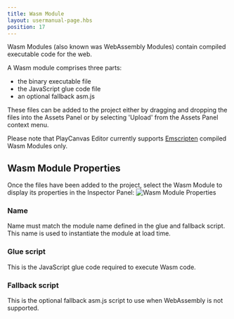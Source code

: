 ```yaml
---
title: Wasm Module
layout: usermanual-page.hbs
position: 17
---
```


Wasm Modules (also known was WebAssembly Modules) contain compiled executable code for the web.

A Wasm module comprises three parts:

* the binary executable file
* the JavaScript glue code file
* an optional fallback asm.js

These files can be added to the project either by dragging and dropping the files into the Assets Panel or by selecting 'Upload' from the Assets Panel context menu.

Please note that PlayCanvas Editor currently supports [Emscripten][2] compiled Wasm Modules only.

## Wasm Module Properties

Once the files have been added to the project, select the Wasm Module to display its properties in the Inspector Panel:
![Wasm Module Properties][1]

### Name

Name must match the module name defined in the glue and fallback script. This name is used to instantiate the module at load time.

### Glue script

This is the JavaScript glue code required to execute Wasm code.

### Fallback script

This is the optional fallback asm.js script to use when WebAssembly is not supported.

[1]: /images/user-manual/assets/wasm-module.png
[2]: https://emscripten.org/